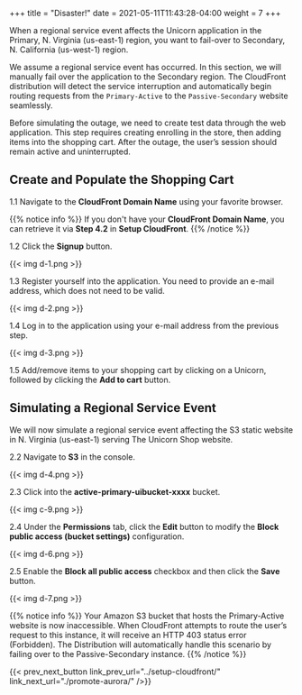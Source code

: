 +++
title = "Disaster!"
date =  2021-05-11T11:43:28-04:00
weight = 7
+++

When a regional service event affects the Unicorn application in the Primary, N. Virginia (us-east-1) region, you want to fail-over to Secondary, N. California (us-west-1) region.

We assume a regional service event has occurred. In this section, we will manually fail over the application to the Secondary region.  The CloudFront distribution will detect the service interruption and automatically begin routing requests from the `Primary-Active` to the `Passive-Secondary` website seamlessly.

Before simulating the outage, we need to create test data through the web application. This step requires creating enrolling in the store, then adding items into the shopping cart.  After the outage, the user’s session should remain active and uninterrupted.

## Create and Populate the Shopping Cart

1.1 Navigate to the **CloudFront Domain Name** using your favorite browser.

{{% notice info %}}
If you don't have your **CloudFront Domain Name**, you can retrieve it via **Step 4.2** in **Setup CloudFront**.
{{% /notice %}}

1.2 Click the **Signup** button.

{{< img d-1.png >}}

1.3 Register yourself into the application. You need to provide an e-mail address, which does not need to be valid.

{{< img d-2.png >}}

1.4 Log in to the application using your e-mail address from the previous step.

{{< img d-3.png >}}

1.5 Add/remove items to your shopping cart by clicking on a Unicorn, followed by clicking the **Add to cart** button.

## Simulating a Regional Service Event

We will now simulate a regional service event affecting the S3 static website in N. Virginia (us-east-1) serving The Unicorn Shop website.

2.2  Navigate to **S3** in the console.

{{< img d-4.png >}}

2.3 Click into the **active-primary-uibucket-xxxx** bucket.

{{< img c-9.png >}}

2.4 Under the **Permissions** tab, click the **Edit** button to modify the **Block public access (bucket settings)** configuration.

{{< img d-6.png >}}

2.5 Enable the **Block all public access** checkbox and then click the **Save** button.

{{< img d-7.png >}}

{{% notice info %}}
Your Amazon S3 bucket that hosts the Primary-Active website is now inaccessible.  When CloudFront attempts to route the user’s request to this instance, it will receive an HTTP 403 status error (Forbidden).  The Distribution will automatically handle this scenario by failing over to the Passive-Secondary instance.
{{% /notice %}}

{{< prev_next_button link_prev_url="../setup-cloudfront/" link_next_url="./promote-aurora/" />}}

